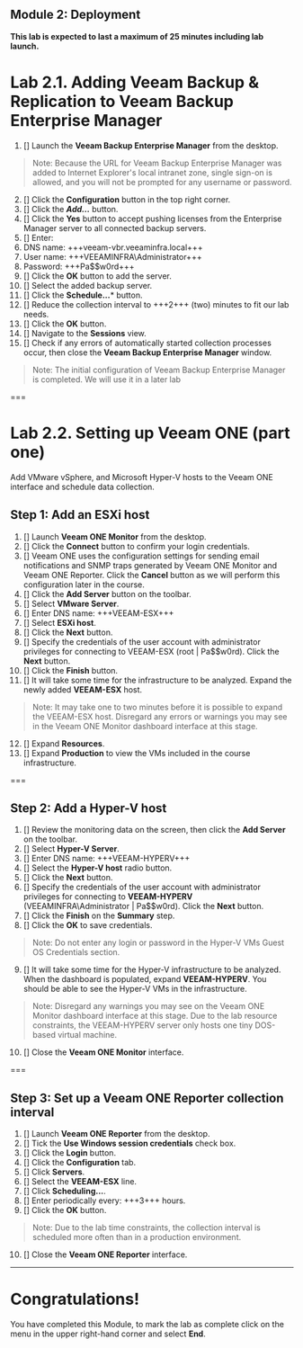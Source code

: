 Module 2: Deployment
---
**This lab is expected to last a maximum of 25 minutes including lab launch.**

# Lab 2.1. Adding Veeam Backup & Replication to Veeam Backup Enterprise Manager

1. [] Launch the **Veeam Backup Enterprise Manager** from the desktop.
> Note: Because the URL for Veeam Backup Enterprise Manager was added to Internet Explorer's local intranet zone, single sign-on is allowed, and you will not be prompted for any username or password.

2. [] Click the **Configuration** button in the top right corner.
3. [] Click the ***Add...*** button.
4. [] Click the **Yes** button to accept pushing licenses from the Enterprise Manager server to all connected backup servers.
5. [] Enter:
 1. DNS name: +++veeam-vbr.veeaminfra.local+++
 2. User name: +++VEEAMINFRA\Administrator+++
 3. Password: +++Pa$$w0rd+++
6. [] Click the **OK** button to add the server.
7. [] Select the added backup server.
8. [] Click the **Schedule...*** button.
9. [] Reduce the collection interval to +++2+++ (two) minutes to fit our lab needs.
10. [] Click the **OK** button.
11. [] Navigate to the **Sessions** view.
12. [] Check if any errors of automatically started collection processes occur, then close the **Veeam Backup Enterprise Manager** window.
> Note: The initial configuration of Veeam Backup Enterprise Manager is completed. We will use it in a later
lab

===

# Lab 2.2. Setting up Veeam ONE (part one)

Add VMware vSphere, and Microsoft Hyper-V hosts to the Veeam ONE interface and schedule data
collection.

## Step 1: Add an ESXi host

1. [] Launch **Veeam ONE Monitor** from the desktop.
2. [] Click the **Connect** button to confirm your login credentials.
3. [] Veeam ONE uses the configuration settings for sending email notifications and SNMP traps generated by Veeam ONE Monitor and Veeam ONE Reporter. Click the **Cancel** button as we will perform this configuration later in the course.
4. [] Click the **Add Server** button on the toolbar.
5. [] Select **VMware Server**.
6. [] Enter DNS name: +++VEEAM-ESX+++
7. [] Select **ESXi host**.
8. [] Click the **Next** button.
9. [] Specify the credentials of the user account with administrator privileges for connecting to VEEAM-ESX (root | Pa$$w0rd). Click the **Next** button.
10. [] Click the **Finish** button.
11. [] It will take some time for the infrastructure to be analyzed. Expand the newly added **VEEAM-ESX** host.
> Note: It may take one to two minutes before it is possible to expand the VEEAM-ESX host. Disregard any errors or warnings you may see in the Veeam ONE Monitor dashboard interface at this stage.

12. [] Expand **Resources**.
13. [] Expand **Production** to view the VMs included in the course infrastructure.

===

## Step 2: Add a Hyper-V host

1. [] Review the monitoring data on the screen, then click the **Add Server** on the toolbar.
2. [] Select **Hyper-V Server**.
3. [] Enter DNS name: +++VEEAM-HYPERV+++
4. [] Select the **Hyper-V host** radio button.
5. [] Click the **Next** button.
6. [] Specify the credentials of the user account with administrator privileges for connecting to **VEEAM-HYPERV** (VEEAMINFRA\Administrator | Pa$$w0rd). Click the **Next** button.
7. [] Click the **Finish** on the **Summary** step.
8. [] Click the **OK** to save credentials.
> Note: Do not enter any login or password in the Hyper-V VMs Guest OS Credentials section.

9. [] It will take some time for the Hyper-V infrastructure to be analyzed. When the dashboard is populated, expand **VEEAM-HYPERV**. You should be able to see the Hyper-V VMs in the infrastructure.
> Note: Disregard any warnings you may see on the Veeam ONE Monitor dashboard interface at this stage. Due to the lab resource constraints, the VEEAM-HYPERV server only hosts one tiny DOS-based virtual machine.

10. [] Close the **Veeam ONE Monitor** interface.

===

## Step 3: Set up a Veeam ONE Reporter collection interval

1. [] Launch **Veeam ONE Reporter** from the desktop.
2. [] Tick the **Use Windows session credentials** check box.
3. [] Click the **Login** button.
4. [] Click the **Configuration** tab.
5. [] Click **Servers**.
6. [] Select the **VEEAM-ESX** line.
7. [] Click **Scheduling...**.
8. [] Enter periodically every: +++3+++ hours.
9. [] Click the **OK** button.
> Note: Due to the lab time constraints, the collection interval is scheduled more often than in a production environment.

10. [] Close the **Veeam ONE Reporter** interface.

---

# Congratulations!

You have completed this Module, to mark the lab as complete click on the menu in the upper right-hand corner and select **End**.
